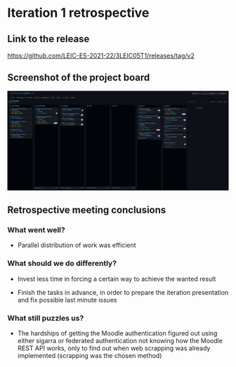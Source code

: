 # Iteration 1 retrospective
## Link to the release 

https://github.com/LEIC-ES-2021-22/3LEIC05T1/releases/tag/v2


## Screenshot of the project board

![Iteration 2 project screenshot](../images/project_board_screenshots/iteration_2.png)


## Retrospective meeting conclusions
### What went well?

- Parallel distribution of work was efficient


### What should we do differently?

- Invest less time in forcing a certain way to achieve the wanted result

- Finish the tasks in advance, in order to prepare the iteration presentation and fix possible last minute issues


### What still puzzles us?

- The hardships of getting the Moodle authentication figured out using either sigarra or federated authentication not knowing how the Moodle REST API works, only to find out when web scrapping was already implemented (scrapping was the chosen method)